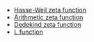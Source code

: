 - [Hasse-Weil zeta function](Hasse-Weil%20zeta%20function)
- [Arithmetic zeta function](Arithmetic%20zeta%20function)
- [Dedekind zeta function](Dedekind%20zeta%20function)
- [L function](L%20function)